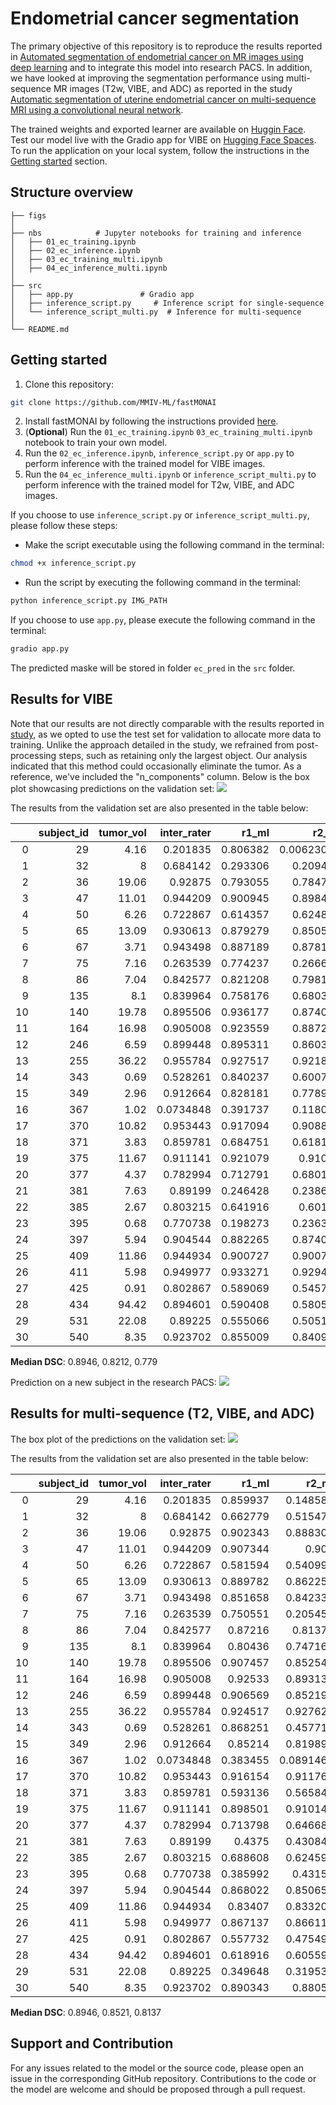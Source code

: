 # Endometrial cancer segmentation
The primary objective of this repository is to reproduce the results reported in [Automated segmentation of endometrial cancer on MR images using deep learning](https://link.springer.com/content/pdf/10.1038/s41598-020-80068-9.pdf) and to integrate this model into research PACS. In addition, we have looked at improving the segmentation performance using multi-sequence MR images (T2w, VIBE, and ADC) as reported in the study [Automatic segmentation of uterine endometrial cancer on multi-sequence MRI using a convolutional neural network](https://www.nature.com/articles/s41598-021-93792-7).

The trained weights and exported learner are available on [Huggin Face](https://huggingface.co/skaliy/endometrial_cancer_segmentation). 
Test our model live with the Gradio app for VIBE on [Hugging Face Spaces](https://skaliy-endometrial-cancer-segmentation-app.hf.space). To run the application on your local system, follow the instructions in the [Getting started](#getting-started) section.

## Structure overview
```
├── figs
│
├── nbs            # Jupyter notebooks for training and inference
│   ├── 01_ec_training.ipynb
│   ├── 02_ec_inference.ipynb
│   ├── 03_ec_training_multi.ipynb
│   ├── 04_ec_inference_multi.ipynb
│
├── src                  
│   ├── app.py               # Gradio app
│   ├── inference_script.py     # Inference script for single-sequence 
│   └── inference_script_multi.py  # Inference for multi-sequence 
│
└── README.md
```        

## Getting started
1. Clone this repository:
```bash
git clone https://github.com/MMIV-ML/fastMONAI
```
2. Install fastMONAI by following the instructions provided [here](https://github.com/MMIV-ML/fastMONAI/tree/master).
3. (<b>Optional</b>) Run the `01_ec_training.ipynb` `03_ec_training_multi.ipynb` notebook to train your own model.
4. Run the `02_ec_inference.ipynb`, `inference_script.py` or `app.py` to perform inference with the trained model for VIBE images.
5. Run the `04_ec_inference_multi.ipynb` or `inference_script_multi.py` to perform inference with the trained model for T2w, VIBE, and ADC images.

If you choose to use `inference_script.py` or `inference_script_multi.py`, please follow these steps:

- Make the script executable using the following command in the terminal:
```bash
chmod +x inference_script.py
```
- Run the script by executing the following command in the terminal:
```bash
python inference_script.py IMG_PATH
```

If you choose to use `app.py`, please execute the following command in the terminal:
```bash
gradio app.py
```
The predicted maske will be stored in folder `ec_pred` in the `src` folder. 

## Results for VIBE
Note that our results are not directly comparable with the results reported in [study](https://link.springer.com/content/pdf/10.1038/s41598-020-80068-9.pdf), as we opted to use the test set for validation to allocate more data to training. Unlike the approach detailed in the study, we refrained from post-processing steps, such as retaining only the largest object. Our analysis indicated that this method could occasionally eliminate the tumor. As a reference, we've included the "n_components" column. Below is the box plot showcasing predictions on the validation set:
![](figs/vibe_boxplot.png)

The results from the validation set are also presented in the table below:

|    |   subject_id |   tumor_vol |   inter_rater |    r1_ml |      r2_ml |   n_components |
|---:|-------------:|------------:|--------------:|---------:|-----------:|---------------:|
|  0 |           29 |        4.16 |     0.201835  | 0.806382 | 0.00623053 |              3 |
|  1 |           32 |        8    |     0.684142  | 0.293306 | 0.209449   |              4 |
|  2 |           36 |       19.06 |     0.92875   | 0.793055 | 0.784799   |              2 |
|  3 |           47 |       11.01 |     0.944209  | 0.900945 | 0.898409   |              2 |
|  4 |           50 |        6.26 |     0.722867  | 0.614357 | 0.624832   |              1 |
|  5 |           65 |       13.09 |     0.930613  | 0.879279 | 0.850546   |              2 |
|  6 |           67 |        3.71 |     0.943498  | 0.887189 | 0.878163   |              2 |
|  7 |           75 |        7.16 |     0.263539  | 0.774237 | 0.266619   |              2 |
|  8 |           86 |        7.04 |     0.842577  | 0.821208 | 0.798148   |              1 |
|  9 |          135 |        8.1  |     0.839964  | 0.758176 | 0.680348   |              2 |
| 10 |          140 |       19.78 |     0.895506  | 0.936177 | 0.874019   |              4 |
| 11 |          164 |       16.98 |     0.905008  | 0.923559 | 0.887268   |              1 |
| 12 |          246 |        6.59 |     0.899448  | 0.895311 | 0.860322   |              3 |
| 13 |          255 |       36.22 |     0.955784  | 0.927517 | 0.921816   |              6 |
| 14 |          343 |        0.69 |     0.528261  | 0.840237 | 0.600751   |              4 |
| 15 |          349 |        2.96 |     0.912664  | 0.828181 | 0.778983   |              1 |
| 16 |          367 |        1.02 |     0.0734848 | 0.391737 | 0.118035   |              1 |
| 17 |          370 |       10.82 |     0.953443  | 0.917094 | 0.908893   |              1 |
| 18 |          371 |        3.83 |     0.859781  | 0.684751 | 0.618114   |              1 |
| 19 |          375 |       11.67 |     0.911141  | 0.921079 | 0.91056    |              4 |
| 20 |          377 |        4.37 |     0.782994  | 0.712791 | 0.680165   |              1 |
| 21 |          381 |        7.63 |     0.89199   | 0.246428 | 0.238641   |              1 |
| 22 |          385 |        2.67 |     0.803215  | 0.641916 | 0.60169    |              1 |
| 23 |          395 |        0.68 |     0.770738  | 0.198273 | 0.236343   |              5 |
| 24 |          397 |        5.94 |     0.904544  | 0.882265 | 0.874036   |              3 |
| 25 |          409 |       11.86 |     0.944934  | 0.900727 | 0.900767   |              1 |
| 26 |          411 |        5.98 |     0.949977  | 0.933271 | 0.929499   |              1 |
| 27 |          425 |        0.91 |     0.802867  | 0.589069 | 0.545761   |              1 |
| 28 |          434 |       94.42 |     0.894601  | 0.590408 | 0.580585   |              1 |
| 29 |          531 |       22.08 |     0.89225   | 0.555066 | 0.505109   |              1 |
| 30 |          540 |        8.35 |     0.923702  | 0.855009 | 0.840958   |              1 |

<b>Median DSC</b>: 0.8946, 0.8212, 0.779

Prediction on a new subject in the research PACS: 
![](figs/research_pacs_predicition.png)

## Results for multi-sequence (T2, VIBE, and ADC)
The box plot of the predictions on the validation set: 
![](figs/t2_vibe_adc_boxplot.png)

The results from the validation set are also presented in the table below:

|    |   subject_id |   tumor_vol |   inter_rater |    r1_ml |     r2_ml |   n_components |
|---:|-------------:|------------:|--------------:|---------:|----------:|---------------:|
|  0 |           29 |        4.16 |     0.201835  | 0.859937 | 0.148586  |              4 |
|  1 |           32 |        8    |     0.684142  | 0.662779 | 0.515479  |             10 |
|  2 |           36 |       19.06 |     0.92875   | 0.902343 | 0.888306  |              1 |
|  3 |           47 |       11.01 |     0.944209  | 0.907344 | 0.907     |              3 |
|  4 |           50 |        6.26 |     0.722867  | 0.581594 | 0.540991  |              5 |
|  5 |           65 |       13.09 |     0.930613  | 0.889782 | 0.862255  |              4 |
|  6 |           67 |        3.71 |     0.943498  | 0.851658 | 0.842331  |              2 |
|  7 |           75 |        7.16 |     0.263539  | 0.750551 | 0.205457  |              2 |
|  8 |           86 |        7.04 |     0.842577  | 0.87216  | 0.81374   |              1 |
|  9 |          135 |        8.1  |     0.839964  | 0.80436  | 0.747164  |              1 |
| 10 |          140 |       19.78 |     0.895506  | 0.907457 | 0.852548  |              1 |
| 11 |          164 |       16.98 |     0.905008  | 0.92533  | 0.893135  |              2 |
| 12 |          246 |        6.59 |     0.899448  | 0.906569 | 0.852195  |              5 |
| 13 |          255 |       36.22 |     0.955784  | 0.924517 | 0.927624  |              2 |
| 14 |          343 |        0.69 |     0.528261  | 0.868251 | 0.457711  |              3 |
| 15 |          349 |        2.96 |     0.912664  | 0.85214  | 0.819898  |              1 |
| 16 |          367 |        1.02 |     0.0734848 | 0.383455 | 0.0891463 |              3 |
| 17 |          370 |       10.82 |     0.953443  | 0.916154 | 0.911768  |              2 |
| 18 |          371 |        3.83 |     0.859781  | 0.593136 | 0.565848  |              8 |
| 19 |          375 |       11.67 |     0.911141  | 0.898501 | 0.910147  |              3 |
| 20 |          377 |        4.37 |     0.782994  | 0.713798 | 0.646684  |              3 |
| 21 |          381 |        7.63 |     0.89199   | 0.4375   | 0.430847  |              1 |
| 22 |          385 |        2.67 |     0.803215  | 0.688608 | 0.624595  |              1 |
| 23 |          395 |        0.68 |     0.770738  | 0.385992 | 0.43154   |              2 |
| 24 |          397 |        5.94 |     0.904544  | 0.868022 | 0.850653  |              6 |
| 25 |          409 |       11.86 |     0.944934  | 0.83407  | 0.833206  |              5 |
| 26 |          411 |        5.98 |     0.949977  | 0.867137 | 0.866112  |              1 |
| 27 |          425 |        0.91 |     0.802867  | 0.557732 | 0.475499  |              3 |
| 28 |          434 |       94.42 |     0.894601  | 0.618916 | 0.605596  |              6 |
| 29 |          531 |       22.08 |     0.89225   | 0.349648 | 0.319533  |              1 |
| 30 |          540 |        8.35 |     0.923702  | 0.890343 | 0.88052   |              1 |

<b>Median DSC</b>: 0.8946, 0.8521, 0.8137

## Support and Contribution
For any issues related to the model or the source code, please open an issue in the corresponding GitHub repository. Contributions to the code or the model are welcome and should be proposed through a pull request.
